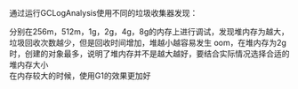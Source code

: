 通过运行GCLogAnalysis使用不同的垃圾收集器发现：  

分别在256m，512m，1g，2g，4g，8g的内存上进行调试，发现堆内存为越大，垃圾回收次数越少，但是回收时间增加，堆越小越容易发生 oom，在堆内存为2g时，创建的对象最多，说明了堆内存并不是越大越好，要结合实际情况选择合适的堆内存大小  
在内存较大的时候，使用G1的效果更加好
